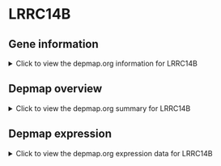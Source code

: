 <h1>LRRC14B</h1>

<h2>Gene information</h2>
<details>
  <summary>Click to view the depmap.org information for LRRC14B</summary>
  <iframe src="https://depmap.org/portal/gene/LRRC14B?tab=about" style="border:none;width:100%;height:800px"></iframe>
</details>

<h2>Depmap overview</h2>
<details>
  <summary>Click to view the depmap.org summary for LRRC14B</summary>
  <iframe src="https://depmap.org/portal/gene/LRRC14B?tab=overview" style="border:none;width:100%;height:800px"></iframe>
</details>

<h2>Depmap expression</h2>
<details>
  <summary>Click to view the depmap.org expression data for LRRC14B</summary>
  <iframe src="https://depmap.org/portal/gene/LRRC14B?tab=characterization" style="border:none;width:100%;height:800px"></iframe>
</details>


<!--
<h2>Reactome Pathway diagram</h2>
<details>
  <summary>Click to view Reactome pathway for LRRC14B</summary>
  PNAME
</details>
-->


